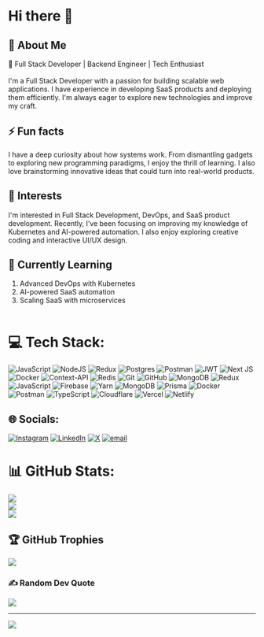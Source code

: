 # Hi there 👋

## 💫 About Me
🚀 Full Stack Developer | Backend Engineer | Tech Enthusiast<br><br>I'm a Full Stack Developer with a passion for building scalable web applications. I have experience in developing SaaS products and deploying them efficiently. I'm always eager to explore new technologies and improve my craft.<br> 
## ⚡ Fun facts 
I have a deep curiosity about how systems work. From dismantling gadgets to exploring new programming paradigms, I enjoy the thrill of learning. I also love brainstorming innovative ideas that could turn into real-world products.
<br>
## 🌱 Interests 
I'm interested in Full Stack Development, DevOps, and SaaS product development. Recently, I’ve been focusing on improving my knowledge of Kubernetes and AI-powered automation. I also enjoy exploring creative coding and interactive UI/UX design.<br>
## 🌱 Currently Learning<br>
1. Advanced DevOps with Kubernetes<br>
2. AI-powered SaaS automation<br>
3. Scaling SaaS with microservices<br><br>

# 💻 Tech Stack:
![JavaScript](https://img.shields.io/badge/javascript-%23323330.svg?style=for-the-badge&logo=javascript&logoColor=%23F7DF1E) ![NodeJS](https://img.shields.io/badge/node.js-6DA55F?style=for-the-badge&logo=node.js&logoColor=white) ![Redux](https://img.shields.io/badge/redux-%23593d88.svg?style=for-the-badge&logo=redux&logoColor=white) ![Postgres](https://img.shields.io/badge/postgres-%23316192.svg?style=for-the-badge&logo=postgresql&logoColor=white) ![Postman](https://img.shields.io/badge/Postman-FF6C37?style=for-the-badge&logo=postman&logoColor=white) ![JWT](https://img.shields.io/badge/JWT-black?style=for-the-badge&logo=JSON%20web%20tokens) ![Next JS](https://img.shields.io/badge/Next-black?style=for-the-badge&logo=next.js&logoColor=white) ![Docker](https://img.shields.io/badge/docker-%230db7ed.svg?style=for-the-badge&logo=docker&logoColor=white) ![Context-API](https://img.shields.io/badge/Context--Api-000000?style=for-the-badge&logo=react) ![Redis](https://img.shields.io/badge/redis-%23DD0031.svg?style=for-the-badge&logo=redis&logoColor=white) ![Git](https://img.shields.io/badge/git-%23F05033.svg?style=for-the-badge&logo=git&logoColor=white) ![GitHub](https://img.shields.io/badge/github-%23121011.svg?style=for-the-badge&logo=github&logoColor=white) ![MongoDB](https://img.shields.io/badge/MongoDB-%234ea94b.svg?style=for-the-badge&logo=mongodb&logoColor=white) ![Redux](https://img.shields.io/badge/redux-%23593d88.svg?style=for-the-badge&logo=redux&logoColor=white) ![JavaScript](https://img.shields.io/badge/javascript-%23323330.svg?style=for-the-badge&logo=javascript&logoColor=%23F7DF1E) ![Firebase](https://img.shields.io/badge/firebase-a08021?style=for-the-badge&logo=firebase&logoColor=ffcd34) ![Yarn](https://img.shields.io/badge/yarn-%232C8EBB.svg?style=for-the-badge&logo=yarn&logoColor=white) ![MongoDB](https://img.shields.io/badge/MongoDB-%234ea94b.svg?style=for-the-badge&logo=mongodb&logoColor=white) ![Prisma](https://img.shields.io/badge/Prisma-3982CE?style=for-the-badge&logo=Prisma&logoColor=white) ![Docker](https://img.shields.io/badge/docker-%230db7ed.svg?style=for-the-badge&logo=docker&logoColor=white) ![Postman](https://img.shields.io/badge/Postman-FF6C37?style=for-the-badge&logo=postman&logoColor=white) ![TypeScript](https://img.shields.io/badge/typescript-%23007ACC.svg?style=for-the-badge&logo=typescript&logoColor=white) ![Cloudflare](https://img.shields.io/badge/Cloudflare-F38020?style=for-the-badge&logo=Cloudflare&logoColor=white) ![Vercel](https://img.shields.io/badge/vercel-%23000000.svg?style=for-the-badge&logo=vercel&logoColor=white) ![Netlify](https://img.shields.io/badge/netlify-%23000000.svg?style=for-the-badge&logo=netlify&logoColor=#00C7B7)

## 🌐 Socials:
[![Instagram](https://img.shields.io/badge/Instagram-%23E4405F.svg?logo=Instagram&logoColor=white)](https://instagram.com/https://www.instagram.com/kartikeynamdev/) [![LinkedIn](https://img.shields.io/badge/LinkedIn-%230077B5.svg?logo=linkedin&logoColor=white)](https://linkedin.com/in/https://www.linkedin.com/in/kartikey-namdev-994a1420b/) [![X](https://img.shields.io/badge/X-black.svg?logo=X&logoColor=white)](https://x.com/https://x.com/_KartikeyNamdev) [![email](https://img.shields.io/badge/Email-D14836?logo=gmail&logoColor=white)](mailto:kartikeynamdev2003@gmail.com) 
# 📊 GitHub Stats:
![](https://github-readme-stats.vercel.app/api?username=kartikeynamdev&theme=dark&hide_border=true&include_all_commits=false&count_private=false)<br/>
![](https://github-readme-streak-stats.herokuapp.com/?user=kartikeynamdev&theme=dark&hide_border=true)<br/>
![](https://github-readme-stats.vercel.app/api/top-langs/?username=kartikeynamdev&theme=dark&hide_border=true&include_all_commits=false&count_private=false&layout=compact)

## 🏆 GitHub Trophies
![](https://github-profile-trophy.vercel.app/?username=kartikeynamdev&theme=holi&no-frame=true&no-bg=true&margin-w=4)

### ✍️ Random Dev Quote
![](https://quotes-github-readme.vercel.app/api?type=horizontal&theme=merko)

---
[![](https://visitcount.itsvg.in/api?id=kartikeynamdev&icon=7&color=0)](https://visitcount.itsvg.in)

<!-- Proudly created with GPRM ( https://gprm.itsvg.in ) -->
<!--
**KartikeyNamdev/KartikeyNamdev** is a ✨ _special_ ✨ repository because its `README.md` (this file) appears on your GitHub profile.

Here are some ideas to get you started:

- 🔭 I’m currently working on ..
- 🌱 I’m currently learning ...
- 👯 I’m looking to collaborate on ...
- 🤔 I’m looking for help with ...
- 💬 Ask me about ...
- 📫 How to reach me: ...
- 😄 Pronouns: ...
- ⚡ Fun fact: ...
-->
